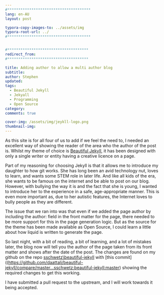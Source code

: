 ```yaml
---
#**************************************
lang: en-AU
layout: post

typora-copy-images-to: ../assets/img
typora-root-url: ../
#**************************************


#*************************************
redirect_from:
#*************************************

title: Adding author to allow a multi author blog
subtitle: 
author: Stephen
updated:
tags:
  - Beautiful Jekyll
  - Jekyall
  - Programming
  - Open Source
category: 
comments: true

cover-img: /assets/img/jeykll-logo.png
thumbnail-img:
---
```


As this site is for all four of us to add if we feel the need to, I needed an excellent way of showing the reader of the area who the author of the post is. Whilst my theme of choice is [Beautiful Jekyll,](https://beautifuljekyll.com) it has been designed with only a single writer or entity having a creative licence on a page.

Part of my reasoning for choosing Jekyll is that it allows me to introduce my daughter to how git works. She has long been an avid technology nut, loves to learn, and wants some STEM role in later life. And like all kids of the era, she wants to be famous on the internet and be able to post on our blog. However, with bullying the way it is and the fact that she is young, I wanted to introduce her to the experience in a safe, age-appropriate manner. This is even more important as, due to her autistic features, the Internet loves to bully people as they are different.

The issue that we ran into was that even if we added the page author by including the author:  field in the front matter for the page, there needed to be more support for this in the page generation logic. But as the source for the theme has been made available as Open Source, I could learn a little about how liquid is written to generate the page.

So last night, with a bit of reading, a bit of learning, and a lot of mistakes later, the blog now will tell you the author of the page taken from its front matter and shows after the date of the post. The changes are found on my github on the repo [sschwetz\beautiful-jekyll](https://github.com/sschwetz/beautiful-jekyll) with [this commit]((https://github.com/daattali/beautiful-jekyll/compare/master...sschwetz:beautiful-jekyll:master) showing the required changes to get this working.

I have submitted a pull request to the upstream, and I will work towards it being accepted.
